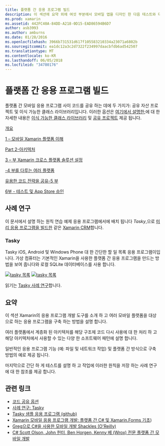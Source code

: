 ```yaml
---
title: 플랫폼 간 응용 프로그램 빌드
description: 이 섹션에 요약 외에 여섯 부분에서 모바일 앱을 디자인 한 다음 테스트와 다양 한 응용 프로그램 저장소에 배포 하려면 Xamarin 작동 방식 이해 – Xamarin 개발 플랫폼을 사용 하 여 응용 프로그램을 빌드할 방법을 설명 합니다.
ms.prod: xamarin
ms.assetid: 442FC40A-84DD-A218-0D15-EAD86594B6D7
author: asb3993
ms.author: amburns
ms.date: 01/28/2016
ms.openlocfilehash: 3966b731531d617f105583210334a23071a6802b
ms.sourcegitcommit: ea1dc12a3c2d7322f234997daacbfdb6ad542507
ms.translationtype: MT
ms.contentlocale: ko-KR
ms.lasthandoff: 06/05/2018
ms.locfileid: "34780176"
---
```

# <a name="building-cross-platform-applications"></a>플랫폼 간 응용 프로그램 빌드

플랫폼 간 모바일 응용 프로그램 사이 코드를 공유 하는 데에 두 가지가: 공유 자산 프로젝트 및 이식 가능한 클래스 라이브러리입니다. 이러한 옵션은 [여기에서 설명한](~/cross-platform/app-fundamentals/code-sharing.md);에 대 한 자세한 내용은 [이식 가능한 클래스 라이브러리](~/cross-platform/app-fundamentals/pcl.md) 및 [공유 프로젝트](~/cross-platform/app-fundamentals/shared-projects.md) 제공 됩니다.

<a name="Sections" />

 [개요](~/cross-platform/app-fundamentals/building-cross-platform-applications/overview.md)

 [1 – 모바일 Xamarin 플랫폼 이해](~/cross-platform/app-fundamentals/building-cross-platform-applications/understanding-the-xamarin-mobile-platform.md)

 [Part 2-아키텍처](~/cross-platform/app-fundamentals/building-cross-platform-applications/architecture.md)

 [3 – 부 Xamarin 크로스 플랫폼 솔루션 설정](~/cross-platform/app-fundamentals/building-cross-platform-applications/setting-up-a-xamarin-cross-platform-solution.md)

 [-4 부를 다루는 여러 플랫폼](~/cross-platform/app-fundamentals/building-cross-platform-applications/platform-divergence-abstraction-divergent-implementation.md)

 [유용한 코드 전략을 공유-5 부](~/cross-platform/app-fundamentals/building-cross-platform-applications/practical-code-sharing-strategies.md)

 [6부 - 테스트 및 App Store 승인](~/cross-platform/app-fundamentals/building-cross-platform-applications/testing-and-app-store-approvals.md)

 <a name="Cross-Platform_Mobile_Application_Case_Studies" />

## <a name="case-studies"></a>사례 연구

이 문서에서 설명 하는 원칙 연습 예제 응용 프로그램에서에 배치 됩니다 *Tasky*,으로 [미리 응용 프로그램을 빌드한](https://xamarin.com/prebuilt) 같은 [Xamarin CRM](https://xamarin.com/prebuilt/#xamarincrm)합니다.

 <a name="Tasky" />

### <a name="tasky"></a>Tasky

Tasky iOS, Android 및 Windows Phone 대 한 간단한 할 일 목록 응용 프로그램이입니다.
가상 컴퓨터는 기본적인 Xamarin을 사용한 플랫폼 간 응용 프로그램을 만드는 방법을 보여 줍니다와 로컬 SQLite 데이터베이스를 사용 합니다.

 [![tasky 목록](images/iphone-list-sml.png)](images/iphone-list.png#lightbox) [ ![tasky 목록](images/iphone-list-sml.png)](images/iphone-list.png#lightbox)

읽기는 [Tasky 사례 연구](~/cross-platform/app-fundamentals/building-cross-platform-applications/case-study-tasky.md)합니다.

## <a name="summary"></a>요약

이 섹션 Xamarin의 응용 프로그램 개발 도구를 소개 하 고 여러 모바일 플랫폼을 대상으로 하는 응용 프로그램을 구축 하는 방법을 설명 합니다.

여러 플랫폼에서 계층화 된 아키텍처를 해당 구조체 코드 다시 사용에 대 한 처리 하 고 해당 아키텍처에서 사용할 수 있는 다양 한 소프트웨어 패턴에 설명 합니다.

일반적인 응용 프로그램 기능 (예: 파일 및 네트워크 작업) 및 플랫폼 간 방식으로 구축 방법의 예로 제공 됩니다.

마지막으로 간단 하 게 테스트를 설명 하 고 작업에 이러한 원칙을 저장 하는 사례 연구에 대 한 참조를 제공 합니다.

## <a name="related-links"></a>관련 링크

- [코드 공유 옵션](~/cross-platform/app-fundamentals/code-sharing.md)
- [사례 연구: Tasky](~/cross-platform/app-fundamentals/building-cross-platform-applications/case-study-tasky.md)
- [Tasky 샘플 응용 프로그램 (github)](https://developer.xamarin.com/samples/mobile/TaskyPortable/)
- [Xamarin 모바일 응용 프로그램 개발: 플랫폼 간 C# 및 Xamarin.Forms 기초](http://www.amazon.com/Xamarin-Mobile-Application-Development-Cross-Platform/dp/1484202155/))
- [Greg으로 C#을 사용한 모바일 개발 Shackles (O'Reilly)](http://shop.oreilly.com/product/0636920024002.do)
- [C# Scott Olson, John 헌터, Ben Horgen, Kenny 베 (Wrox) 전문 플랫폼 간 모바일 개발](http://www.wiley.com/WileyCDA/WileyTitle/productCd-1118157702.html)
